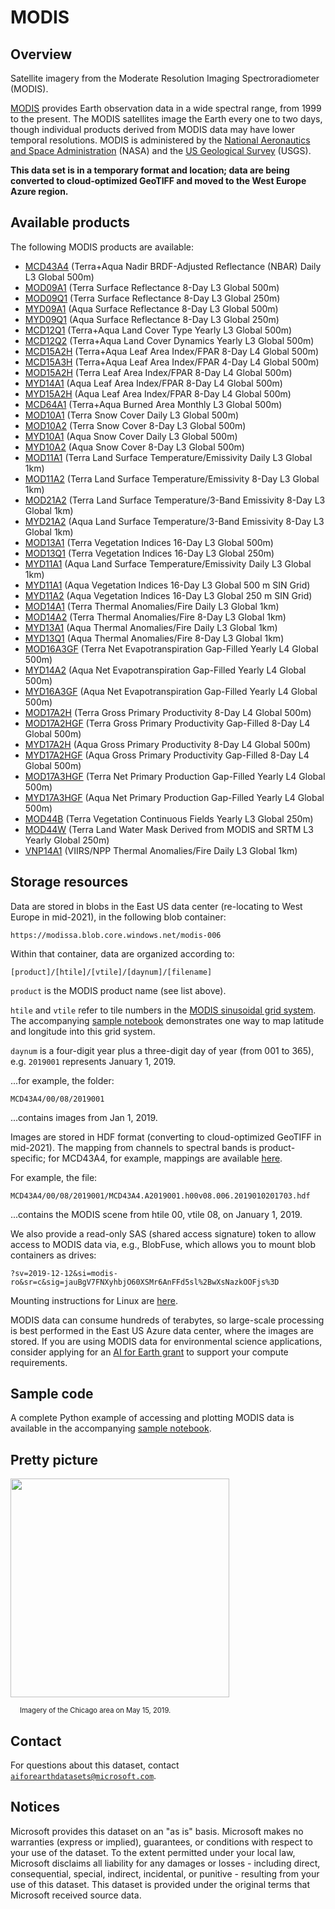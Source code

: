 # MODIS

## Overview

Satellite imagery from the Moderate Resolution Imaging Spectroradiometer (MODIS).

[MODIS](https://modis.gsfc.nasa.gov/) provides Earth observation data in a wide spectral range, from 1999 to the present.  The MODIS satellites image the Earth every one to two days, though individual products derived from MODIS data may have lower temporal resolutions.  MODIS is administered by the [National Aeronautics and Space Administration](https://www.nasa.gov/) (NASA) and the [US Geological Survey](https://www.usgs.gov/) (USGS).

<b>This data set is in a temporary format and location; data are being converted to cloud-optimized GeoTIFF and moved to the West Europe Azure region.</b>

## Available products

The following MODIS products are available:

* [MCD43A4](https://lpdaac.usgs.gov/products/mcd43a4v006/) (Terra+Aqua Nadir BRDF-Adjusted Reflectance (NBAR) Daily L3 Global 500m)
* [MOD09A1](https://lpdaac.usgs.gov/products/mod09a1v006/) (Terra Surface Reflectance 8-Day L3 Global 500m)
* [MOD09Q1](https://lpdaac.usgs.gov/products/mod09q1v006/) (Terra Surface Reflectance 8-Day L3 Global 250m)
* [MYD09A1](https://lpdaac.usgs.gov/products/myd09a1v006/) (Aqua Surface Reflectance 8-Day L3 Global 500m)
* [MYD09Q1](https://lpdaac.usgs.gov/products/myd09q1v006/) (Aqua Surface Reflectance 8-Day L3 Global 250m)
* [MCD12Q1](https://lpdaac.usgs.gov/products/mcd12q1v006/) (Terra+Aqua Land Cover Type Yearly L3 Global 500m)
* [MCD12Q2](https://lpdaac.usgs.gov/products/mcd12q2v006/) (Terra+Aqua Land Cover Dynamics Yearly L3 Global 500m)
* [MCD15A2H](https://lpdaac.usgs.gov/products/mcd15a2hv006/) (Terra+Aqua Leaf Area Index/FPAR 8-Day L4 Global 500m)
* [MCD15A3H](https://lpdaac.usgs.gov/products/mcd15a3hv006/) (Terra+Aqua Leaf Area Index/FPAR 4-Day L4 Global 500m)
* [MOD15A2H](https://lpdaac.usgs.gov/products/mod15a2hv006/) (Terra Leaf Area Index/FPAR 8-Day L4 Global 500m)
* [MYD14A1](https://lpdaac.usgs.gov/products/myd15a2hv006/) (Aqua Leaf Area Index/FPAR 8-Day L4 Global 500m)
* [MYD15A2H](https://lpdaac.usgs.gov/products/myd15a2hv006/) (Aqua Leaf Area Index/FPAR 8-Day L4 Global 500m)
* [MCD64A1](https://lpdaac.usgs.gov/products/mcd64a1v006/) (Terra+Aqua Burned Area Monthly L3 Global 500m)
* [MOD10A1](https://nsidc.org/data/mod10a1) (Terra Snow Cover Daily L3 Global 500m)
* [MOD10A2](https://nsidc.org/data/MOD10A2) (Terra Snow Cover 8-Day L3 Global 500m)
* [MYD10A1](https://nsidc.org/data/myd10a1) (Aqua Snow Cover Daily L3 Global 500m)
* [MYD10A2](https://nsidc.org/data/myd10a2) (Aqua Snow Cover 8-Day L3 Global 500m)
* [MOD11A1](https://lpdaac.usgs.gov/products/mod11a1v006/) (Terra Land Surface Temperature/Emissivity Daily L3 Global 1km)
* [MOD11A2](https://lpdaac.usgs.gov/products/mod11a2v006/) (Terra Land Surface Temperature/Emissivity 8-Day L3 Global 1km)
* [MOD21A2](https://lpdaac.usgs.gov/products/mod21a2v006/) (Terra Land Surface Temperature/3-Band Emissivity 8-Day L3 Global 1km)
* [MYD21A2](https://lpdaac.usgs.gov/products/myd21a2v006/) (Aqua Land Surface Temperature/3-Band Emissivity 8-Day L3 Global 1km)
* [MOD13A1](https://lpdaac.usgs.gov/products/mod13a1v006/) (Terra Vegetation Indices 16-Day L3 Global 500m)
* [MOD13Q1](https://lpdaac.usgs.gov/products/mod13q1v006/) (Terra Vegetation Indices 16-Day L3 Global 250m)
* [MYD11A1](https://lpdaac.usgs.gov/products/myd11a1v006/) (Aqua Land Surface Temperature/Emissivity Daily L3 Global 1km)
* [MYD11A1](https://lpdaac.usgs.gov/products/myd13a1v006/) (Aqua Vegetation Indices 16-Day L3 Global 500 m SIN Grid)
* [MYD11A2](https://lpdaac.usgs.gov/products/myd13q1v006/) (Aqua Vegetation Indices 16-Day L3 Global 250 m SIN Grid)
* [MOD14A1](https://lpdaac.usgs.gov/products/mod14a1v006/) (Terra Thermal Anomalies/Fire Daily L3 Global 1km)
* [MOD14A2](https://lpdaac.usgs.gov/products/mod14a2v006/) (Terra Thermal Anomalies/Fire 8-Day L3 Global 1km)
* [MYD13A1](https://lpdaac.usgs.gov/products/myd14a1v006/) (Aqua Thermal Anomalies/Fire Daily L3 Global 1km)
* [MYD13Q1](https://lpdaac.usgs.gov/products/myd14a2v006/) (Aqua Thermal Anomalies/Fire 8-Day L3 Global 1km)
* [MOD16A3GF](https://lpdaac.usgs.gov/products/mod16a3gfv006/) (Terra Net Evapotranspiration Gap-Filled Yearly L4 Global 500m)
* [MYD14A2](https://lpdaac.usgs.gov/products/myd16a3gfv006/) (Aqua Net Evapotranspiration Gap-Filled Yearly L4 Global 500m)
* [MYD16A3GF](https://lpdaac.usgs.gov/products/myd16a3gfv006/) (Aqua Net Evapotranspiration Gap-Filled Yearly L4 Global 500m)
* [MOD17A2H](https://lpdaac.usgs.gov/products/mod17a2hv006/) (Terra Gross Primary Productivity 8-Day L4 Global 500m)
* [MOD17A2HGF](https://lpdaac.usgs.gov/products/mod17a2hgfv006/) (Terra Gross Primary Productivity Gap-Filled 8-Day L4 Global 500m)
* [MYD17A2H](https://lpdaac.usgs.gov/products/myd17a2hv006/) (Aqua Gross Primary Productivity 8-Day L4 Global 500m)
* [MYD17A2HGF](https://lpdaac.usgs.gov/products/myd17a2hgfv006/) (Aqua Gross Primary Productivity Gap-Filled 8-Day L4 Global 500m)
* [MOD17A3HGF](https://lpdaac.usgs.gov/products/mod17a3hgfv006/) (Terra Net Primary Production Gap-Filled Yearly L4 Global 500m)
* [MYD17A3HGF](https://lpdaac.usgs.gov/products/myd17a3hgfv006/) (Aqua Net Primary Production Gap-Filled Yearly L4 Global 500m)
* [MOD44B](https://lpdaac.usgs.gov/products/mod44bv006/) (Terra Vegetation Continuous Fields Yearly L3 Global 250m)
* [MOD44W](https://lpdaac.usgs.gov/products/mod44wv006/) (Terra Land Water Mask Derived from MODIS and SRTM L3 Yearly Global 250m)
* [VNP14A1](https://lpdaac.usgs.gov/products/vnp14a1v001/) (VIIRS/NPP Thermal Anomalies/Fire Daily L3 Global 1km)


## Storage resources

Data are stored in blobs in the East US data center (re-locating to West Europe in mid-2021), in the following blob container:

`https://modissa.blob.core.windows.net/modis-006`

Within that container, data are organized according to:

`[product]/[htile]/[vtile]/[daynum]/[filename]`

`product` is the MODIS product name (see list above).

`htile` and `vtile` refer to tile numbers in the [MODIS sinusoidal grid system](https://modis-land.gsfc.nasa.gov/MODLAND_grid.html).  The accompanying [sample notebook](https://nbviewer.jupyter.org/github/microsoft/AIforEarthDataSets/blob/main/data/modis.ipynb) demonstrates one way to map latitude and longitude into this grid system.

`daynum` is a four-digit year plus a three-digit day of year (from 001 to 365), e.g. `2019001` represents January 1, 2019.

...for example, the folder:

`MCD43A4/00/08/2019001`

...contains images from Jan 1, 2019.

Images are stored in HDF format (converting to cloud-optimized GeoTIFF in mid-2021).  The mapping from channels to spectral bands is product-specific; for MCD43A4, for example, mappings are available [here](https://lpdaac.usgs.gov/products/mcd43a4v006/).

For example, the file:

`MCD43A4/00/08/2019001/MCD43A4.A2019001.h00v08.006.2019010201703.hdf`

...contains the MODIS scene from htile 00, vtile 08, on January 1, 2019.

We also provide a read-only SAS (shared access signature) token to allow access to MODIS data via, e.g., BlobFuse, which allows you to mount blob containers as drives:

`?sv=2019-12-12&si=modis-ro&sr=c&sig=jauBgV7FNXyhbjO60XSMr6AnFFd5sl%2BwXsNazkOOFjs%3D`

Mounting instructions for Linux are [here](https://docs.microsoft.com/en-us/azure/storage/blobs/storage-how-to-mount-container-linux).

MODIS data can consume hundreds of terabytes, so large-scale processing is best performed in the East US Azure data center, where the images are stored.  If you are using MODIS data for environmental science applications, consider applying for an [AI for Earth grant](http://aka.ms/ai4egrants) to support your compute requirements.


## Sample code

A complete Python example of accessing and plotting MODIS  data is available in the accompanying [sample notebook](https://nbviewer.jupyter.org/github/microsoft/AIforEarthDataSets/blob/main/data/modis.ipynb).


## Pretty picture

<img src="https://ai4edatasetspublicassets.blob.core.windows.net/assets/aod_images/modis.png" style="width:350px;"><br/>

<p style="font-size:80%;margin-left:15px;">Imagery of the Chicago area on May 15, 2019.</p>


## Contact

For questions about this dataset, contact [`aiforearthdatasets@microsoft.com`](mailto:aiforearthdatasets@microsoft.com?subject=modis%20question).


## Notices

Microsoft provides this dataset on an "as is" basis.  Microsoft makes no warranties (express or implied), guarantees, or conditions with respect to your use of the dataset.  To the extent permitted under your local law, Microsoft disclaims all liability for any damages or losses - including direct, consequential, special, indirect, incidental, or punitive - resulting from your use of this dataset.  This dataset is provided under the original terms that Microsoft received source data.
